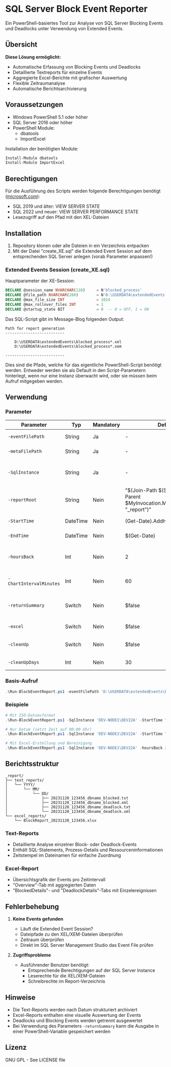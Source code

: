 # SQL Server Block Event Reporter

Ein PowerShell-basiertes Tool zur Analyse von SQL Server Blocking Events und Deadlocks unter Verwendung von Extended Events.

## Übersicht

**Diese Lösung ermöglicht:**
- Automatische Erfassung von Blocking Events und Deadlocks
- Detaillierte Textreports für einzelne Events
- Aggregierte Excel-Berichte mit grafischer Auswertung
- Flexible Zeitraumanalyse
- Automatische Berichtsarchivierung

## Voraussetzungen

- Windows PowerShell 5.1 oder höher
- SQL Server 2016 oder höher
- PowerShell Module:
  - dbatools
  - ImportExcel

Installation der benötigten Module:
```powershell
Install-Module dbatools
Install-Module ImportExcel
```

## Berechtigungen

Für die Ausführung des Scripts werden folgende Berechtigungen benötigt ([microsoft.com](https://learn.microsoft.com/de-de/sql/relational-databases/system-functions/sys-fn-xe-file-target-read-file-transact-sql?view=sql-server-ver16)):

- SQL 2019 und älter: VIEW SERVER STATE
- SQL 2022 und neuer: VIEW SERVER PERFORMANCE STATE
- Lesezugriff auf den Pfad mit den XEL-Dateien

## Installation

1. Repository klonen oder alle Dateien in ein Verzeichnis entpacken
2. Mit der Datei "create_XE.sql" die Extended Event Session auf dem entsprechenden SQL Server anlegen (vorab Parameter anpassen!)

### Extended Events Session (create_XE.sql)

Hauptparameter der XE-Session:

```sql
DECLARE @session_name NVARCHAR(128)     = N'blocked_process'
DECLARE @file_path NVARCHAR(260)        = N'D:\USERDATA\extendedEvents'
DECLARE @max_file_size INT              = 1024
DECLARE @max_rollover_files INT         = 1
DECLARE @startup_state BIT              = 0  -- 0 = OFF, 1 = ON
```

Das SQL-Script gibt im Message-Blog folgenden Output:

```
Path for report generation
--------------------------
 
	D:\USERDATA\extendedEvents\blocked_process*.xel
	D:\USERDATA\extendedEvents\blocked_process*.xem
 
--------------------------
```

Dies sind die Pfade, welche für das eigentliche PowerShell-Script benötigt werden. Entweder werden sie als Default in den Script-Parametern hinterlegt, wenn nur eine Instanz überwacht wird, oder sie müssen beim Aufruf mitgegeben werden.

## Verwendung

### Parameter

| Parameter | Typ | Mandatory | Default | Beschreibung |
|-----------|-----|-----------|---------|-------------|
| `-eventFilePath` | String | Ja | - | Pfad zu den XE-Dateien (*.xel) |
| `-metaFilePath` | String | Ja | - | Pfad zu den XE-Metadaten (*.xem) |
| `-SqlInstance` | String | Ja | - | SQL Server Instance-Name mit konfigurierten Extended Events |
| `-reportRoot` | String | Nein | "$(Join-Path $(Split-Path -Parent $MyInvocation.MyCommand.Path) "_report")" | Pfad zum Reportverzeichnis |
| `-StartTime` | DateTime | Nein | (Get-Date).AddHours(-24) | Startzeit der Analyse |
| `-EndTime` | DateTime | Nein | $(Get-Date) | Endzeit der Analyse |
| `-hoursBack` | Int | Nein | 2 | Alternative Zeitspanne (Start: Now-hoursBack, Ende: Now) |
| `-ChartIntervalMinutes` | Int | Nein | 60 | Intervall für die Excel-Grafik in Minuten |
| `-returnSummary` | Switch | Nein | $false | Gibt eine Tabelle zurück mit der Anzahl der Events pro Datenbank |
| `-excel` | Switch | Nein | $false | Erstellt Excel-Zusammenfassung |
| `-cleanUp` | Switch | Nein | $false | Bereinigt Report-Dateien älter als cleanUpDays |
| `-cleanUpDays` | Int | Nein | 30 | Anzahl der Tage für die Bereinigung |

### Basis-Aufruf

```powershell
.\Run-BlockEventReport.ps1 -eventFilePath 'D:\USERDATA\extendedEvents\blocked_process*.xel' -metaFilePath 'D:\USERDATA\extendedEvents\blocked_process*.xem' -SqlInstance 'DEV-NODE1\DEV22A'
```

### Beispiele

```powershell
# Mit ISO-Datumsformat
.\Run-BlockEventReport.ps1 -SqlInstance 'DEV-NODE1\DEV22A' -StartTime "2025-04-25 08:00" -EndTime "2025-04-25 18:00" -eventFilePath 'D:\USERDATA\extendedEvents\blocked_process*.xel' -metaFilePath 'D:\USERDATA\extendedEvents\blocked_process*.xem'

# Nur Datum (setzt Zeit auf 00:00 Uhr)
.\Run-BlockEventReport.ps1 -SqlInstance 'DEV-NODE1\DEV22A' -StartTime "2023-11-20" -EndTime "2023-11-21" -eventFilePath 'D:\USERDATA\extendedEvents\blocked_process*.xel' -metaFilePath 'D:\USERDATA\extendedEvents\blocked_process*.xem'

# Mit Excel-Erstellung und Bereinigung
.\Run-BlockEventReport.ps1 -SqlInstance 'DEV-NODE1\DEV22A' -hoursBack 2 -eventFilePath 'D:\USERDATA\extendedEvents\blocked_process*.xel' -metaFilePath 'D:\USERDATA\extendedEvents\blocked_process*.xem' -excel -cleanUp -cleanUpDays 14
```

## Berichtsstruktur

```
_report/
├── text_reports/
│   └── YYYY/
│       └── MM/
│           └── DD/
│               ├── 20231120_123456_dbname_blocked.txt
│               ├── 20231120_123456_dbname_blocked.xml
│               ├── 20231120_123456_dbname_deadlock.txt
│               └── 20231120_123456_dbname_deadlock.xml
└── excel_reports/
    └── BlockReport_20231120_123456.xlsx
```

### Text-Reports
- Detaillierte Analyse einzelner Block- oder Deadlock-Events
- Enthält SQL-Statements, Prozess-Details und Ressourceninformationen
- Zeitstempel im Dateinamen für einfache Zuordnung

### Excel-Report
- Übersichtsgrafik der Events pro Zeitintervall
- "Overview"-Tab mit aggregierten Daten
- "BlockedDetails"- und "DeadlockDetails"-Tabs mit Einzelereignissen

## Fehlerbehebung

1. **Keine Events gefunden**
   - Läuft die Extended Event Session?
   - Dateipfade zu den XEL/XEM-Dateien überprüfen
   - Zeitraum überprüfen
   - Direkt im SQL Server Management Studio das Event File prüfen

2. **Zugriffsprobleme**
   - Ausführender Benutzer benötigt:
     - Entsprechende Berechtigungen auf der SQL Server Instance
     - Leserechte für die XEL/XEM-Dateien
     - Schreibrechte im Report-Verzeichnis

## Hinweise

- Die Text-Reports werden nach Datum strukturiert archiviert
- Excel-Reports enthalten eine visuelle Auswertung der Events
- Deadlocks und Blocking Events werden getrennt ausgewertet
- Bei Verwendung des Parameters `-returnSummary` kann die Ausgabe in einer PowerShell-Variable gespeichert werden

## Lizenz

GNU GPL - See LICENSE file